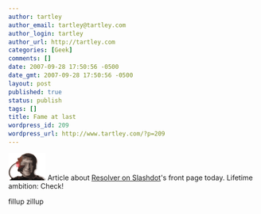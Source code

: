 ```yaml
---
author: tartley
author_email: tartley@tartley.com
author_login: tartley
author_url: http://tartley.com
categories: [Geek]
comments: []
date: 2007-09-28 17:50:56 -0500
date_gmt: 2007-09-28 17:50:56 -0500
layout: post
published: true
status: publish
tags: []
title: Fame at last
wordpress_id: 209
wordpress_url: http://www.tartley.com/?p=209
---
```


[![billborg.gif](/assets/2007/09/billborg.gif)](http://slashdot.org/articles/07/09/28/1518246.shtml "billborg.gif") Article
about [Resolver on
Slashdot](http://slashdot.org/articles/07/09/28/1518246.shtml)'s front
page today. Lifetime ambition: Check!

fillup
zillup

